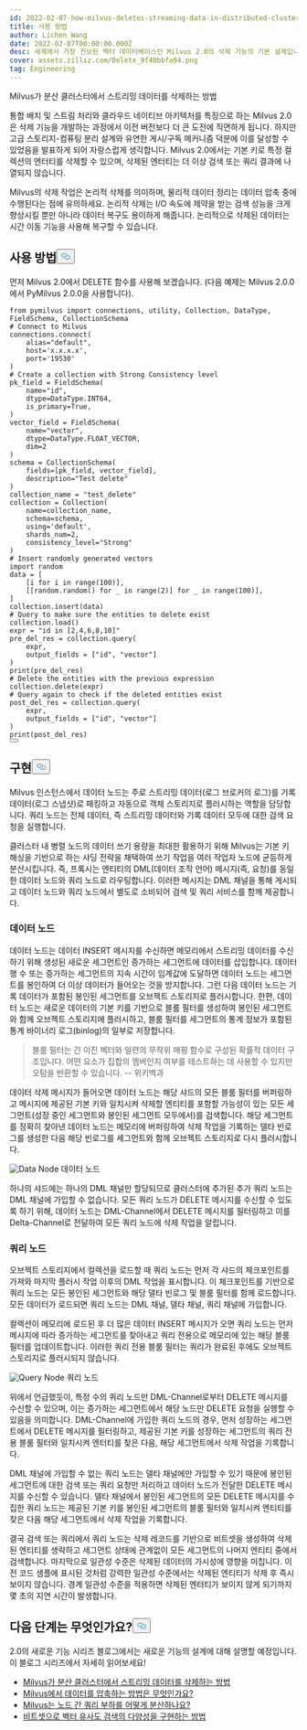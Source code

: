 ```yaml
---
id: 2022-02-07-how-milvus-deletes-streaming-data-in-distributed-cluster.md
title: 사용 방법
author: Lichen Wang
date: 2022-02-07T00:00:00.000Z
desc: 세계에서 가장 진보된 벡터 데이터베이스인 Milvus 2.0의 삭제 기능의 기본 설계입니다.
cover: assets.zilliz.com/Delete_9f40bbfa94.png
tag: Engineering
---
```

<custom-h1>Milvus가 분산 클러스터에서 스트리밍 데이터를 삭제하는 방법</custom-h1><p>통합 배치 및 스트림 처리와 클라우드 네이티브 아키텍처를 특징으로 하는 Milvus 2.0은 삭제 기능을 개발하는 과정에서 이전 버전보다 더 큰 도전에 직면하게 됩니다. 하지만 고급 스토리지-컴퓨팅 분리 설계와 유연한 게시/구독 메커니즘 덕분에 이를 달성할 수 있었음을 발표하게 되어 자랑스럽게 생각합니다. Milvus 2.0에서는 기본 키로 특정 컬렉션의 엔터티를 삭제할 수 있으며, 삭제된 엔터티는 더 이상 검색 또는 쿼리 결과에 나열되지 않습니다.</p>
<p>Milvus의 삭제 작업은 논리적 삭제를 의미하며, 물리적 데이터 정리는 데이터 압축 중에 수행된다는 점에 유의하세요. 논리적 삭제는 I/O 속도에 제약을 받는 검색 성능을 크게 향상시킬 뿐만 아니라 데이터 복구도 용이하게 해줍니다. 논리적으로 삭제된 데이터는 시간 이동 기능을 사용해 복구할 수 있습니다.</p>
<h2 id="Usage" class="common-anchor-header">사용 방법<button data-href="#Usage" class="anchor-icon" translate="no">
      <svg translate="no"
        aria-hidden="true"
        focusable="false"
        height="20"
        version="1.1"
        viewBox="0 0 16 16"
        width="16"
      >
        <path
          fill="#0092E4"
          fill-rule="evenodd"
          d="M4 9h1v1H4c-1.5 0-3-1.69-3-3.5S2.55 3 4 3h4c1.45 0 3 1.69 3 3.5 0 1.41-.91 2.72-2 3.25V8.59c.58-.45 1-1.27 1-2.09C10 5.22 8.98 4 8 4H4c-.98 0-2 1.22-2 2.5S3 9 4 9zm9-3h-1v1h1c1 0 2 1.22 2 2.5S13.98 12 13 12H9c-.98 0-2-1.22-2-2.5 0-.83.42-1.64 1-2.09V6.25c-1.09.53-2 1.84-2 3.25C6 11.31 7.55 13 9 13h4c1.45 0 3-1.69 3-3.5S14.5 6 13 6z"
        ></path>
      </svg>
    </button></h2><p>먼저 Milvus 2.0에서 DELETE 함수를 사용해 보겠습니다. (다음 예제는 Milvus 2.0.0에서 PyMilvus 2.0.0을 사용합니다).</p>
<pre><code translate="no" class="language-python"><span class="hljs-keyword">from</span> pymilvus <span class="hljs-keyword">import</span> connections, utility, Collection, DataType, FieldSchema, CollectionSchema
<span class="hljs-comment"># Connect to Milvus</span>
connections.connect(
    alias=<span class="hljs-string">&quot;default&quot;</span>, 
    host=<span class="hljs-string">&#x27;x.x.x.x&#x27;</span>, 
    port=<span class="hljs-string">&#x27;19530&#x27;</span>
)
<span class="hljs-comment"># Create a collection with Strong Consistency level</span>
pk_field = FieldSchema(
    name=<span class="hljs-string">&quot;id&quot;</span>, 
    dtype=DataType.INT64, 
    is_primary=<span class="hljs-literal">True</span>, 
)
vector_field = FieldSchema(
    name=<span class="hljs-string">&quot;vector&quot;</span>, 
    dtype=DataType.FLOAT_VECTOR, 
    dim=<span class="hljs-number">2</span>
)
schema = CollectionSchema(
    fields=[pk_field, vector_field], 
    description=<span class="hljs-string">&quot;Test delete&quot;</span>
)
collection_name = <span class="hljs-string">&quot;test_delete&quot;</span>
collection = Collection(
    name=collection_name, 
    schema=schema, 
    using=<span class="hljs-string">&#x27;default&#x27;</span>, 
    shards_num=<span class="hljs-number">2</span>,
    consistency_level=<span class="hljs-string">&quot;Strong&quot;</span>
)
<span class="hljs-comment"># Insert randomly generated vectors</span>
<span class="hljs-keyword">import</span> random
data = [
    [i <span class="hljs-keyword">for</span> i <span class="hljs-keyword">in</span> <span class="hljs-built_in">range</span>(<span class="hljs-number">100</span>)],
    [[random.random() <span class="hljs-keyword">for</span> _ <span class="hljs-keyword">in</span> <span class="hljs-built_in">range</span>(<span class="hljs-number">2</span>)] <span class="hljs-keyword">for</span> _ <span class="hljs-keyword">in</span> <span class="hljs-built_in">range</span>(<span class="hljs-number">100</span>)],
]
collection.insert(data)
<span class="hljs-comment"># Query to make sure the entities to delete exist</span>
collection.load()
expr = <span class="hljs-string">&quot;id in [2,4,6,8,10]&quot;</span>
pre_del_res = collection.query(
    expr,
    output_fields = [<span class="hljs-string">&quot;id&quot;</span>, <span class="hljs-string">&quot;vector&quot;</span>]
)
<span class="hljs-built_in">print</span>(pre_del_res)
<span class="hljs-comment"># Delete the entities with the previous expression</span>
collection.delete(expr)
<span class="hljs-comment"># Query again to check if the deleted entities exist</span>
post_del_res = collection.query(
    expr,
    output_fields = [<span class="hljs-string">&quot;id&quot;</span>, <span class="hljs-string">&quot;vector&quot;</span>]
)
<span class="hljs-built_in">print</span>(post_del_res)
<button class="copy-code-btn"></button></code></pre>
<h2 id="Implementation" class="common-anchor-header">구현<button data-href="#Implementation" class="anchor-icon" translate="no">
      <svg translate="no"
        aria-hidden="true"
        focusable="false"
        height="20"
        version="1.1"
        viewBox="0 0 16 16"
        width="16"
      >
        <path
          fill="#0092E4"
          fill-rule="evenodd"
          d="M4 9h1v1H4c-1.5 0-3-1.69-3-3.5S2.55 3 4 3h4c1.45 0 3 1.69 3 3.5 0 1.41-.91 2.72-2 3.25V8.59c.58-.45 1-1.27 1-2.09C10 5.22 8.98 4 8 4H4c-.98 0-2 1.22-2 2.5S3 9 4 9zm9-3h-1v1h1c1 0 2 1.22 2 2.5S13.98 12 13 12H9c-.98 0-2-1.22-2-2.5 0-.83.42-1.64 1-2.09V6.25c-1.09.53-2 1.84-2 3.25C6 11.31 7.55 13 9 13h4c1.45 0 3-1.69 3-3.5S14.5 6 13 6z"
        ></path>
      </svg>
    </button></h2><p>Milvus 인스턴스에서 데이터 노드는 주로 스트리밍 데이터(로그 브로커의 로그)를 기록 데이터(로그 스냅샷)로 패킹하고 자동으로 객체 스토리지로 플러시하는 역할을 담당합니다. 쿼리 노드는 전체 데이터, 즉 스트리밍 데이터와 기록 데이터 모두에 대한 검색 요청을 실행합니다.</p>
<p>클러스터 내 병렬 노드의 데이터 쓰기 용량을 최대한 활용하기 위해 Milvus는 기본 키 해싱을 기반으로 하는 샤딩 전략을 채택하여 쓰기 작업을 여러 작업자 노드에 균등하게 분산시킵니다. 즉, 프록시는 엔티티의 DML(데이터 조작 언어) 메시지(즉, 요청)를 동일한 데이터 노드와 쿼리 노드로 라우팅합니다. 이러한 메시지는 DML 채널을 통해 게시되고 데이터 노드와 쿼리 노드에서 별도로 소비되어 검색 및 쿼리 서비스를 함께 제공합니다.</p>
<h3 id="Data-node" class="common-anchor-header">데이터 노드</h3><p>데이터 노드는 데이터 INSERT 메시지를 수신하면 메모리에서 스트리밍 데이터를 수신하기 위해 생성된 새로운 세그먼트인 증가하는 세그먼트에 데이터를 삽입합니다. 데이터 행 수 또는 증가하는 세그먼트의 지속 시간이 임계값에 도달하면 데이터 노드는 세그먼트를 봉인하여 더 이상 데이터가 들어오는 것을 방지합니다. 그런 다음 데이터 노드는 기록 데이터가 포함된 봉인된 세그먼트를 오브젝트 스토리지로 플러시합니다. 한편, 데이터 노드는 새로운 데이터의 기본 키를 기반으로 블룸 필터를 생성하여 봉인된 세그먼트와 함께 오브젝트 스토리지에 플러시하고, 블룸 필터를 세그먼트의 통계 정보가 포함된 통계 바이너리 로그(binlog)의 일부로 저장합니다.</p>
<blockquote>
<p>블룸 필터는 긴 이진 벡터와 일련의 무작위 매핑 함수로 구성된 확률적 데이터 구조입니다. 어떤 요소가 집합의 멤버인지 여부를 테스트하는 데 사용할 수 있지만 오탐을 반환할 수 있습니다.           -- 위키백과</p>
</blockquote>
<p>데이터 삭제 메시지가 들어오면 데이터 노드는 해당 샤드의 모든 블룸 필터를 버퍼링하고 메시지에 제공된 기본 키와 일치시켜 삭제할 엔티티를 포함할 가능성이 있는 모든 세그먼트(성장 중인 세그먼트와 봉인된 세그먼트 모두에서)를 검색합니다. 해당 세그먼트를 정확히 찾아낸 데이터 노드는 메모리에 버퍼링하여 삭제 작업을 기록하는 델타 빈로그를 생성한 다음 해당 빈로그를 세그먼트와 함께 오브젝트 스토리지로 다시 플러시합니다.</p>
<p>
  
   <span class="img-wrapper"> <img translate="no" src="https://assets.zilliz.com/data_node_2397ad70c3.png" alt="Data Node" class="doc-image" id="data-node" />
   </span> <span class="img-wrapper"> <span>데이터 노드</span> </span></p>
<p>하나의 샤드에는 하나의 DML 채널만 할당되므로 클러스터에 추가된 추가 쿼리 노드는 DML 채널에 가입할 수 없습니다. 모든 쿼리 노드가 DELETE 메시지를 수신할 수 있도록 하기 위해, 데이터 노드는 DML-Channel에서 DELETE 메시지를 필터링하고 이를 Delta-Channel로 전달하여 모든 쿼리 노드에 삭제 작업을 알립니다.</p>
<h3 id="Query-node" class="common-anchor-header">쿼리 노드</h3><p>오브젝트 스토리지에서 컬렉션을 로드할 때 쿼리 노드는 먼저 각 샤드의 체크포인트를 가져와 마지막 플러시 작업 이후의 DML 작업을 표시합니다. 이 체크포인트를 기반으로 쿼리 노드는 모든 봉인된 세그먼트와 해당 델타 빈로그 및 블룸 필터를 함께 로드합니다. 모든 데이터가 로드되면 쿼리 노드는 DML 채널, 델타 채널, 쿼리 채널에 가입합니다.</p>
<p>컬렉션이 메모리에 로드된 후 더 많은 데이터 INSERT 메시지가 오면 쿼리 노드는 먼저 메시지에 따라 증가하는 세그먼트를 찾아내고 쿼리 전용으로 메모리에 있는 해당 블룸 필터를 업데이트합니다. 이러한 쿼리 전용 블룸 필터는 쿼리가 완료된 후에도 오브젝트 스토리지로 플러시되지 않습니다.</p>
<p>
  
   <span class="img-wrapper"> <img translate="no" src="https://assets.zilliz.com/query_node_a78b1d664f.png" alt="Query Node" class="doc-image" id="query-node" />
   </span> <span class="img-wrapper"> <span>쿼리 노드</span> </span></p>
<p>위에서 언급했듯이, 특정 수의 쿼리 노드만 DML-Channel로부터 DELETE 메시지를 수신할 수 있으며, 이는 증가하는 세그먼트에서 해당 노드만 DELETE 요청을 실행할 수 있음을 의미합니다. DML-Channel에 가입한 쿼리 노드의 경우, 먼저 성장하는 세그먼트에서 DELETE 메시지를 필터링하고, 제공된 기본 키를 성장하는 세그먼트의 쿼리 전용 블룸 필터와 일치시켜 엔터티를 찾은 다음, 해당 세그먼트에서 삭제 작업을 기록합니다.</p>
<p>DML 채널에 가입할 수 없는 쿼리 노드는 델타 채널에만 가입할 수 있기 때문에 봉인된 세그먼트에 대한 검색 또는 쿼리 요청만 처리하고 데이터 노드가 전달한 DELETE 메시지를 수신할 수 있습니다. 델타 채널에서 봉인된 세그먼트의 모든 DELETE 메시지를 수집한 쿼리 노드는 제공된 기본 키를 봉인된 세그먼트의 블룸 필터와 일치시켜 엔티티를 찾은 다음 해당 세그먼트에서 삭제 작업을 기록합니다.</p>
<p>결국 검색 또는 쿼리에서 쿼리 노드는 삭제 레코드를 기반으로 비트셋을 생성하여 삭제된 엔티티를 생략하고 세그먼트 상태에 관계없이 모든 세그먼트의 나머지 엔티티 중에서 검색합니다. 마지막으로 일관성 수준은 삭제된 데이터의 가시성에 영향을 미칩니다. 이전 코드 샘플에 표시된 것처럼 강력한 일관성 수준에서는 삭제된 엔티티가 삭제 후 즉시 보이지 않습니다. 경계 일관성 수준을 적용하면 삭제된 엔터티가 보이지 않게 되기까지 몇 초의 지연 시간이 발생합니다.</p>
<h2 id="Whats-next" class="common-anchor-header">다음 단계는 무엇인가요?<button data-href="#Whats-next" class="anchor-icon" translate="no">
      <svg translate="no"
        aria-hidden="true"
        focusable="false"
        height="20"
        version="1.1"
        viewBox="0 0 16 16"
        width="16"
      >
        <path
          fill="#0092E4"
          fill-rule="evenodd"
          d="M4 9h1v1H4c-1.5 0-3-1.69-3-3.5S2.55 3 4 3h4c1.45 0 3 1.69 3 3.5 0 1.41-.91 2.72-2 3.25V8.59c.58-.45 1-1.27 1-2.09C10 5.22 8.98 4 8 4H4c-.98 0-2 1.22-2 2.5S3 9 4 9zm9-3h-1v1h1c1 0 2 1.22 2 2.5S13.98 12 13 12H9c-.98 0-2-1.22-2-2.5 0-.83.42-1.64 1-2.09V6.25c-1.09.53-2 1.84-2 3.25C6 11.31 7.55 13 9 13h4c1.45 0 3-1.69 3-3.5S14.5 6 13 6z"
        ></path>
      </svg>
    </button></h2><p>2.0의 새로운 기능 시리즈 블로그에서는 새로운 기능의 설계에 대해 설명할 예정입니다. 이 블로그 시리즈에서 자세히 읽어보세요!</p>
<ul>
<li><a href="https://milvus.io/blog/2022-02-07-how-milvus-deletes-streaming-data-in-distributed-cluster.md">Milvus가 분산 클러스터에서 스트리밍 데이터를 삭제하는 방법</a></li>
<li><a href="https://milvus.io/blog/2022-2-21-compact.md">Milvus에서 데이터를 압축하는 방법은 무엇인가요?</a></li>
<li><a href="https://milvus.io/blog/2022-02-28-how-milvus-balances-query-load-across-nodes.md">Milvus는 노드 간 쿼리 부하를 어떻게 분산하나요?</a></li>
<li><a href="https://milvus.io/blog/2022-2-14-bitset.md">비트셋으로 벡터 유사도 검색의 다양성을 구현하는 방법</a></li>
</ul>
